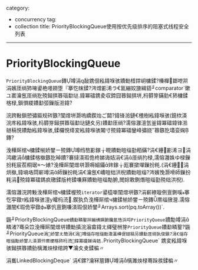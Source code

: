 ﻿category: 
- concurrency
tag:
- collection
title: PriorityBlockingQueue使用按优先级排序的阻塞式线程安全列表
---
# PriorityBlockingQueue

`PriorityBlockingQueue`鏄竴涓敮鎸佷紭鍏堢骇鐨勬棤鐣岄槦鍒?榛樿鎯呭喌涓嬪厓绱犻噰鍙栬嚜鐒堕『搴忔帓鍒?涔熷彲浠ラ€氳繃姣旇緝鍣╜comparator`鏉ユ寚瀹氬厓绱犵殑鎺掑簭瑙勫垯.鍏冪礌鎸夌収鍗囧簭鎺掑垪,杩欎笌鏋勯€犻槦鍒楁椂,鎻愪緵鐨勫弬鏁版湁鍏?

浣跨敤鎻愬彇鏂规硶鏃?闃熷垪灏嗚繑鍥炲ご閮?鍏锋湁鏈€楂樹紭鍏堢骇(鎴栨渶浣庝紭鍏堢骇,杩欎笌鎺掑簭瑙勫垯鏈夊叧)鐨勫厓绱?濡傛灉澶氫釜鍏冪礌鍏锋湁鐩稿悓鐨勪紭鍏堢骇,鍒欏悓绛変紭鍏堢骇闂寸殑鍏冪礌鑾峰彇娆″簭鏃犵壒娈婅鏄?

浼樺厛绾ч槦鍒椾娇鐢ㄧ殑鏄竴绉嶅彲鎵╁睍鐨勬暟缁勭粨鏋?涓€鑸彲浠ヨ涓鸿繖涓槦鍒楁槸鏃犵晫鐨?褰撻渶瑕佹柊娣诲姞涓€涓厓绱犳椂,濡傛灉姝ゆ椂鏁扮粍宸茬粡琚～婊?浼樺厛闃熷垪灏嗕細鑷姩鎵╁厖褰撳墠鏁扮粍.(涓€鑸涓烘槸,鍏堝垎閰嶄竴涓師鏁扮粍涓€瀹氬€嶆暟绌洪棿鐨勬暟缁?涔嬪悗灏嗗師鏁扮粍涓殑鍏冪礌鎷疯礉鍒版柊鍒嗛厤鐨勬暟缁勪腑,閲婃斁鍘熸暟缁勭殑绌洪棿).

濡傛灉浣跨敤浼樺厛绾ч槦鍒楃殑`iterator`鍙橀噺闃熷垪鏃?涓嶄繚璇侀亶鍘嗘搴忔寜鐓т紭鍏堢骇澶у皬杩涜.鍥犱负浼樺厛绾ч槦鍒椾娇鐢ㄧ殑鏄爢缁撴瀯.濡傛灉闇€瑕佹寜鐓ф搴忛亶鍘嗛渶瑕佷娇鐢╜Arrays.sort(pq.toArray())`.

鍦╜PriorityBlockingQueue`鐨勫疄鐜拌繃绋嬩腑鑱氬悎浜哷PriorityQueue`鐨勪竴涓疄渚?骞朵笖浼樺厛闃熷垪鐨勬搷浣滃畬鍏ㄤ緷璧栦笌`PriorityQueue`鐨勫疄鐜?鍦╜PriorityQueue`涓娇鐢ㄤ簡涓€涓竴缁存暟缁勬潵瀛樺偍鐩稿叧鐨勫厓绱犱俊鎭?涓€缁存暟缁勪娇鐢ㄦ渶灏忓爢绠楁硶杩涜鍏冪礌娣诲姞.`PriorityBlockingQueue` 鎸変紭鍏堢骇鎺掑簭鐨勯樆濉炴椂绾跨▼瀹夊叏鍒楄〃

涓巂LinkedBlockingDeque` 涓€鏍?瀹冧篃鏄竴涓樆濉炴椂骞跺彂鍒楄〃
